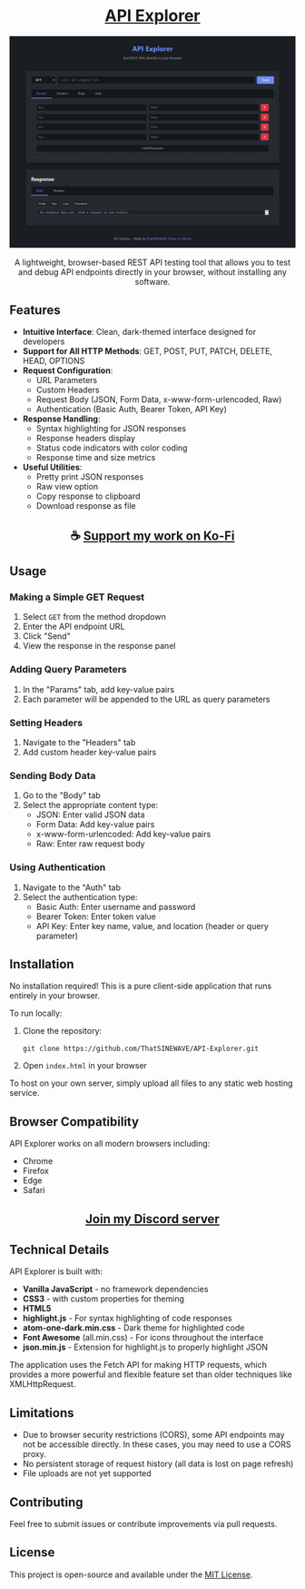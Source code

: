<div align="center">

# [API Explorer](https://thatsinewave.github.io/API-Explorer)

![API-Explorer](https://raw.githubusercontent.com/ThatSINEWAVE/API-Explorer/refs/heads/main/.github/SCREENSHOTS/API-Explorer.png)

A lightweight, browser-based REST API testing tool that allows you to test and debug API endpoints directly in your browser, without installing any software.

</div>

## Features

- **Intuitive Interface**: Clean, dark-themed interface designed for developers
- **Support for All HTTP Methods**: GET, POST, PUT, PATCH, DELETE, HEAD, OPTIONS
- **Request Configuration**:
  - URL Parameters
  - Custom Headers
  - Request Body (JSON, Form Data, x-www-form-urlencoded, Raw)
  - Authentication (Basic Auth, Bearer Token, API Key)
- **Response Handling**:
  - Syntax highlighting for JSON responses
  - Response headers display
  - Status code indicators with color coding
  - Response time and size metrics
- **Useful Utilities**:
  - Pretty print JSON responses
  - Raw view option
  - Copy response to clipboard
  - Download response as file

<div align="center">

## ☕ [Support my work on Ko-Fi](https://ko-fi.com/thatsinewave)

</div>

## Usage

### Making a Simple GET Request

1. Select `GET` from the method dropdown
2. Enter the API endpoint URL
3. Click "Send"
4. View the response in the response panel

### Adding Query Parameters

1. In the "Params" tab, add key-value pairs
2. Each parameter will be appended to the URL as query parameters

### Setting Headers

1. Navigate to the "Headers" tab
2. Add custom header key-value pairs

### Sending Body Data

1. Go to the "Body" tab
2. Select the appropriate content type:
   - JSON: Enter valid JSON data
   - Form Data: Add key-value pairs
   - x-www-form-urlencoded: Add key-value pairs
   - Raw: Enter raw request body

### Using Authentication

1. Navigate to the "Auth" tab
2. Select the authentication type:
   - Basic Auth: Enter username and password
   - Bearer Token: Enter token value
   - API Key: Enter key name, value, and location (header or query parameter)

## Installation

No installation required! This is a pure client-side application that runs entirely in your browser.

To run locally:

1. Clone the repository:
   ```
   git clone https://github.com/ThatSINEWAVE/API-Explorer.git
   ```

2. Open `index.html` in your browser

To host on your own server, simply upload all files to any static web hosting service.

## Browser Compatibility

API Explorer works on all modern browsers including:
- Chrome
- Firefox
- Edge
- Safari

<div align="center">

## [Join my Discord server](https://discord.gg/2nHHHBWNDw)

</div>

## Technical Details

API Explorer is built with:
- **Vanilla JavaScript** - no framework dependencies
- **CSS3** - with custom properties for theming
- **HTML5**
- **highlight.js** - For syntax highlighting of code responses
- **atom-one-dark.min.css** - Dark theme for highlighted code
- **Font Awesome** (all.min.css) - For icons throughout the interface
- **json.min.js** - Extension for highlight.js to properly highlight JSON

The application uses the Fetch API for making HTTP requests, which provides a more powerful and flexible feature set than older techniques like XMLHttpRequest.

## Limitations

- Due to browser security restrictions (CORS), some API endpoints may not be accessible directly. In these cases, you may need to use a CORS proxy.
- No persistent storage of request history (all data is lost on page refresh)
- File uploads are not yet supported

## Contributing

Feel free to submit issues or contribute improvements via pull requests.

## License

This project is open-source and available under the [MIT License](LICENSE).



